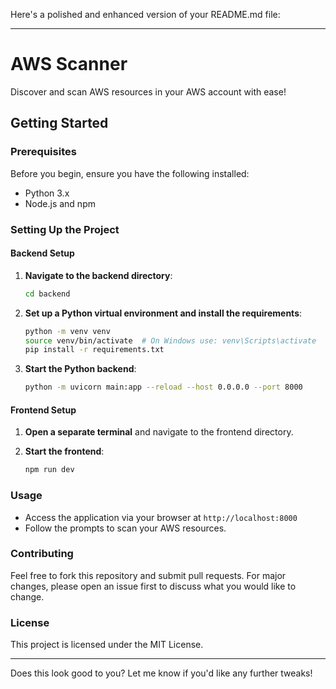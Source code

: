 Here's a polished and enhanced version of your README.md file:

---

# AWS Scanner

Discover and scan AWS resources in your AWS account with ease!

## Getting Started

### Prerequisites

Before you begin, ensure you have the following installed:
- Python 3.x
- Node.js and npm

### Setting Up the Project

#### Backend Setup

1. **Navigate to the backend directory**:
   ```sh
   cd backend
   ```

2. **Set up a Python virtual environment and install the requirements**:
   ```sh
   python -m venv venv
   source venv/bin/activate  # On Windows use: venv\Scripts\activate
   pip install -r requirements.txt
   ```

3. **Start the Python backend**:
   ```sh
   python -m uvicorn main:app --reload --host 0.0.0.0 --port 8000
   ```

#### Frontend Setup

1. **Open a separate terminal** and navigate to the frontend directory.

2. **Start the frontend**:
   ```sh
   npm run dev
   ```

### Usage

- Access the application via your browser at `http://localhost:8000`
- Follow the prompts to scan your AWS resources.

### Contributing

Feel free to fork this repository and submit pull requests. For major changes, please open an issue first to discuss what you would like to change.

### License

This project is licensed under the MIT License.

---

Does this look good to you? Let me know if you'd like any further tweaks!